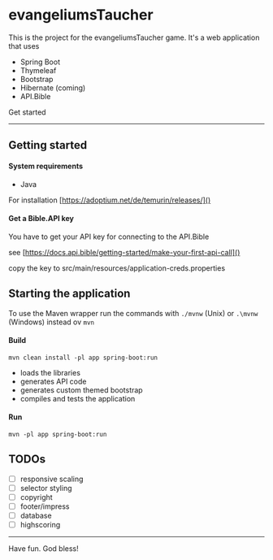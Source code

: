 # evangeliumsTaucher

This is the project for the evangeliumsTaucher game.
It's a web application that uses

- Spring Boot
- Thymeleaf
- Bootstrap
- Hibernate (coming)
- API.Bible

Get started

---

## Getting started

#### System requirements

- Java

For installation [https://adoptium.net/de/temurin/releases/]()

#### Get a Bible.API key

You have to get your API key for connecting to the API.Bible

see [https://docs.api.bible/getting-started/make-your-first-api-call]()

copy the key to src/main/resources/application-creds.properties

## Starting the application

To use the Maven wrapper run the commands with `./mvnw` (Unix) or `.\mvnw` (Windows) instead ov `mvn`

#### Build
```mvn
mvn clean install -pl app spring-boot:run 
```
- loads the libraries
- generates API code
- generates custom themed bootstrap
- compiles and tests the application

#### Run
```
mvn -pl app spring-boot:run 
```

## TODOs

* [ ]  responsive scaling
* [ ]  selector styling
* [ ]  copyright
* [ ]  footer/impress
* [ ]  database
* [ ]  highscoring

---

Have fun. God bless!
